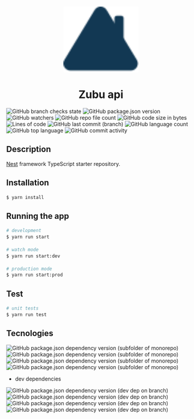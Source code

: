 <p align="center">
  <!-- <a href="http://nestjs.com/" target="blank"> -->
  <img src="public/logo.svg" width="200" alt="Nest Logo" />
  <!-- </a> -->
  <h1 align="center"><strong>Zubu api</strong></h1>
</p>

![GitHub branch checks state](https://img.shields.io/github/checks-status/TeddyCubaka/zubu-api-v1/develop?style=for-the-badge&color=blue)
![GitHub package.json version](https://img.shields.io/github/package-json/v/TeddyCubaka/zubu-api-v1?style=for-the-badge&color=blue)
![GitHub watchers](https://img.shields.io/github/watchers/TeddyCubaka/zubu-api-v1?style=for-the-badge&color=blue)
![GitHub repo file count](https://img.shields.io/github/directory-file-count/TeddyCubaka/zubu-api-v1?style=for-the-badge&color=blue)
![GitHub code size in bytes](https://img.shields.io/github/languages/code-size/TeddyCubaka/zubu-api-v1?style=for-the-badge&color=blue)
![Lines of code](https://img.shields.io/tokei/lines/github/TeddyCubaka/zubu-api-v1?style=for-the-badge&color=blue)
![GitHub last commit (branch)](https://img.shields.io/github/last-commit/TeddyCubaka/zubu-api-v1/develop?style=for-the-badge&color=blue)
![GitHub language count](https://img.shields.io/github/languages/count/TeddyCubaka/zubu-api-v1?color=blue&style=for-the-badge)
![GitHub top language](https://img.shields.io/github/languages/top/TeddyCubaka/zubu-api-v1?color=blue&style=for-the-badge)
![GitHub commit activity](https://img.shields.io/github/commit-activity/m/TeddyCubaka/zubu-api-v1?style=for-the-badge)
<!-- ![GitHub deployments](https://img.shields.io/github/deployments/TeddyCubaka/zubu-api-v1/production?style=for-the-badge&color=blue) -->


## Description

[Nest](https://github.com/nestjs/nest) framework TypeScript starter repository.

## Installation

```bash
$ yarn install
```

## Running the app

```bash
# development
$ yarn run start

# watch mode
$ yarn run start:dev

# production mode
$ yarn run start:prod
```

## Test

```bash
# unit tests
$ yarn run test
```

## Tecnologies

![GitHub package.json dependency version (subfolder of monorepo)](https://img.shields.io/github/package-json/dependency-version/TeddyCubaka/zubu-api-v1/mongoose)
![GitHub package.json dependency version (subfolder of monorepo)](https://img.shields.io/github/package-json/dependency-version/TeddyCubaka/zubu-api-v1/rxjs)
![GitHub package.json dependency version (subfolder of monorepo)](https://img.shields.io/github/package-json/dependency-version/TeddyCubaka/zubu-api-v1/reflect-metadata)
![GitHub package.json dependency version (subfolder of monorepo)](https://img.shields.io/github/package-json/dependency-version/TeddyCubaka/zubu-api-v1/@nestjs/platform-express)

* dev dependencies

![GitHub package.json dependency version (dev dep on branch)](https://img.shields.io/github/package-json/dependency-version/TeddyCubaka/zubu-api-v1/dev/eslint)
![GitHub package.json dependency version (dev dep on branch)](https://img.shields.io/github/package-json/dependency-version/TeddyCubaka/zubu-api-v1/dev/prettier)
![GitHub package.json dependency version (dev dep on branch)](https://img.shields.io/github/package-json/dependency-version/TeddyCubaka/zubu-api-v1/dev/jest)
![GitHub package.json dependency version (dev dep on branch)](https://img.shields.io/github/package-json/dependency-version/TeddyCubaka/zubu-api-v1/dev/typescript)